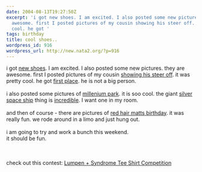 ```yaml
---
date: 2004-08-13T19:27:50Z
excerpt: 'i got new shoes. I am excited. I also posted some new pictures. they are
  awesome. first I posted pictures of my cousin showing his steer off. it was pretty
  cool. he got '
tags: birthday
title: cool shoes..
wordpress_id: 916
wordpress_url: http://new.nata2.org/?p=916
---
```


i got <a href="http://www.edgewear.com/Merchant2/edge-b/Medium/MDM01247PG.jpg">new shoes</a>. I am excited. I also posted some new pictures. they are awesome. first I posted pictures of my cousin <a href="http://nata2.info/?path=pictures%2Fevents%2F2004%3A07%3A31_coles_fair">showing his steer off</a>. it was pretty cool. he got <a href="http://nata2.info/?path=pictures%2Fevents%2F2004%3A07%3A31_coles_fair&amp;img=IMG_0870.jpg">first place</a>. he is not a big person. <br/><br/>i also posted some pictures of <a href="http://nata2.info/?path=pictures%2Fevents%2F2004%3A08%3A04_downtown">millenium park</a>. it is soo cool. the giant <a href="http://nata2.info/?path=pictures%2Fevents%2F2004%3A08%3A04_downtown&amp;img=IMG_1004.jpg">silver space ship</a> thing is <a href="http://nata2.info/?path=pictures%2Fevents%2F2004%3A08%3A04_downtown&amp;img=IMG_1002.jpg">incredible</a>. I want one in my room.  <br/><br/>and then of course - there are pictures of <a href="http://nata2.info/?path=pictures%2Fevents%2F2004%3A08%3A11_RHMatts_bday">red hair matts birthday</a>. it was really fun. we rode around in a limo and just hung out.<br/><br/>
i am going to try and work a bunch this weekend. <br/>
it should be fun.

<br/><bR>check out this contest: <a href="http://www.adoptanamerican.com/lumpen/">Lumpen + Syndrome Tee Shirt Competition</a>
